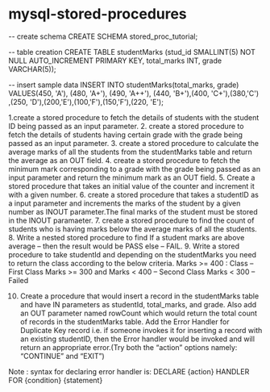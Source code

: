 # mysql-stored-procedures
-- create schema
CREATE SCHEMA stored_proc_tutorial;
 
-- table creation
CREATE TABLE studentMarks (stud_id SMALLINT(5) NOT NULL AUTO_INCREMENT PRIMARY KEY, total_marks INT, grade VARCHAR(5));
 
 
-- insert sample data
INSERT INTO studentMarks(total_marks, grade) VALUES(450, 'A'), (480, 'A+'), (490, 'A++'), (440, 'B+'),(400, 'C+'),(380,'C')
,(250, 'D'),(200,'E'),(100,'F'),(150,'F'),(220, 'E');

1.create a stored procedure to fetch the details of students with the student ID being passed as an input parameter.
2. create a stored procedure to fetch the details of students having certain grade with the grade being passed as an input parameter.
3. create a stored procedure to calculate the average marks of all the students from the studentMarks table and return the average as an OUT field.
4. create a stored procedure to fetch the minimum mark corresponding to a grade with the grade being passed as an input parameter and return the minimum mark as an OUT field.
5. Create a stored procedure that takes an initial value of the counter and increment it with a given number.
6. create a stored procedure that takes a studentID as a input parameter and increments  the marks of the student by a given number as INOUT parameter.The final marks of the student must be stored in the INOUT paramaeter.
7. create a stored procedure  to find the count of students who is having marks below the average marks of all the students.
8. Write a nested stored procedure to find If a student marks are above average – then the result would be PASS else – FAIL.
9. Write a stored procedure to take studentId and depending on the studentMarks you 
need to return the class according to the below criteria.
Marks >= 400 : Class – First Class
Marks >= 300 and Marks < 400 – Second Class
Marks < 300 – Failed

10. Create a procedure that would insert a record in the studentMarks table and have IN parameters as studentId, total_marks, and grade. Also add an OUT parameter named rowCount which would return the total count of records in the studentMarks table.
Add the Error Handler for Duplicate Key record i.e. if someone invokes it for inserting a record with an existing studentID, then the Error handler would be invoked and will return an appropriate error.(Try both the “action” options namely: “CONTINUE” and “EXIT”)

Note : syntax for declaring error handler is:
             DECLARE {action} HANDLER FOR {condition} {statement}
